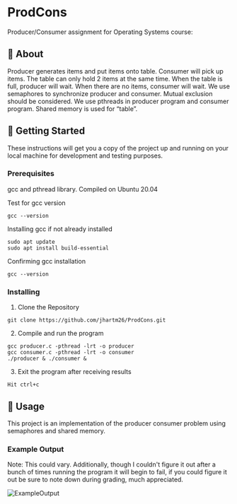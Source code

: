 # ProdCons
Producer/Consumer assignment for Operating Systems course:
## 🧐 About <a name = "about"></a>
Producer generates items and put items onto table. Consumer will pick up items. The table can only hold 2 items at the same time. When the table is full, producer will wait. When there are no items, consumer will wait. We use semaphores to synchronize producer and consumer.  Mutual exclusion should be considered. We use pthreads in producer program and consumer program. Shared memory is used for “table”.

## 🏁 Getting Started <a name = "getting_started"></a>
These instructions will get you a copy of the project up and running on your local machine for development and testing purposes.

### Prerequisites
gcc and pthread library.
Compiled on Ubuntu 20.04

Test for gcc version
```
gcc --version
```
Installing gcc if not already installed
```
sudo apt update
sudo apt install build-essential
```
Confirming gcc installation
```
gcc --version
```

### Installing
1. Clone the Repository

```
git clone https://github.com/jhartm26/ProdCons.git
```
2. Compile and run the program

```
gcc producer.c -pthread -lrt -o producer
gcc consumer.c -pthread -lrt -o consumer
./producer & ./consumer &
```
3. Exit the program after receiving results

```
Hit ctrl+c
```

## 🎈 Usage <a name="usage"></a>
This project is an implementation of the producer consumer problem using semaphores and shared memory.

### Example Output
Note: This could vary. Additionally, though I couldn't figure it out after a bunch of times running the program it will begin to fail, if you could figure it out be sure to note down during grading, much appreciated.

![ExampleOutput](https://user-images.githubusercontent.com/90359108/139364242-21476c10-9e37-457a-a6c1-3c1562c1445a.png)

